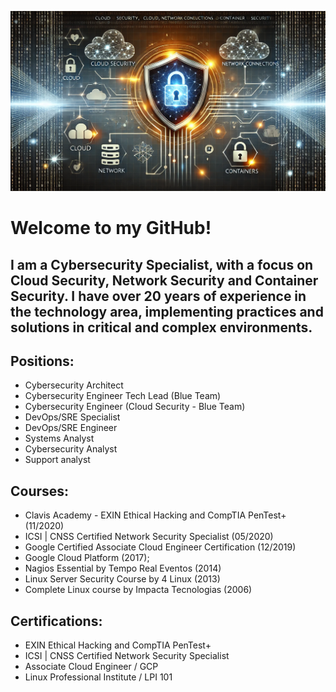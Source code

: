 
![Banner de Cybersecurity](./cybersecurity.webp)

# Welcome to my GitHub!
## I am a Cybersecurity Specialist, with a focus on Cloud Security, Network Security and Container Security. I have over 20 years of experience in the technology area, implementing practices and solutions in critical and complex environments.

## Positions:
- Cybersecurity Architect
- Cybersecurity Engineer Tech Lead (Blue Team)
- Cybersecurity Engineer (Cloud Security - Blue Team)
- DevOps/SRE Specialist
- DevOps/SRE Engineer
- Systems Analyst
- Cybersecurity Analyst
- Support analyst

## Courses:
- Clavis Academy - EXIN Ethical Hacking and CompTIA PenTest+ (11/2020)
- ICSI | CNSS Certified Network Security Specialist (05/2020)
- Google Certified Associate Cloud Engineer Certification (12/2019)
- Google Cloud Platform (2017);
- Nagios Essential by Tempo Real Eventos (2014)
- Linux Server Security Course by 4 Linux (2013)
- Complete Linux course by Impacta Tecnologias (2006)

## Certifications:
- EXIN Ethical Hacking and CompTIA PenTest+
- ICSI | CNSS Certified Network Security Specialist
- Associate Cloud Engineer / GCP
- Linux Professional Institute / LPI 101